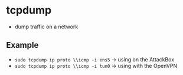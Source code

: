 # tcpdump

- dump traffic on a network

## Example

- `sudo tcpdump ip proto \\icmp -i ens5` -> using on the AttackBox
- `sudo tcpdump ip proto \\icmp -i tun0` -> using with the OpenVPN
